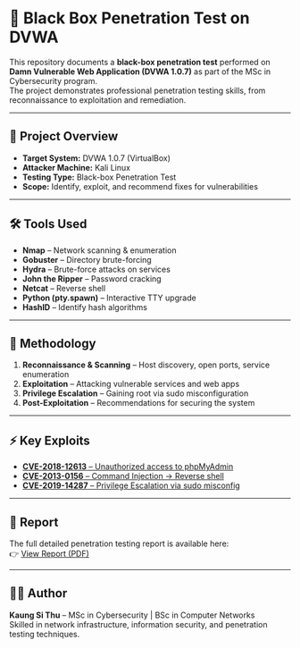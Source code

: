 # 🔐 Black Box Penetration Test on DVWA

This repository documents a **black-box penetration test** performed on **Damn Vulnerable Web Application (DVWA 1.0.7)** as part of the MSc in Cybersecurity program.  
The project demonstrates professional penetration testing skills, from reconnaissance to exploitation and remediation.

---

## 🎯 Project Overview
- **Target System:** DVWA 1.0.7 (VirtualBox)
- **Attacker Machine:** Kali Linux
- **Testing Type:** Black-box Penetration Test
- **Scope:** Identify, exploit, and recommend fixes for vulnerabilities

---

## 🛠️ Tools Used
- **Nmap** – Network scanning & enumeration  
- **Gobuster** – Directory brute-forcing  
- **Hydra** – Brute-force attacks on services  
- **John the Ripper** – Password cracking  
- **Netcat** – Reverse shell  
- **Python (pty.spawn)** – Interactive TTY upgrade  
- **HashID** – Identify hash algorithms  

---

## 🔎 Methodology
1. **Reconnaissance & Scanning** – Host discovery, open ports, service enumeration  
2. **Exploitation** – Attacking vulnerable services and web apps  
3. **Privilege Escalation** – Gaining root via sudo misconfiguration  
4. **Post-Exploitation** – Recommendations for securing the system  

---

## ⚡ Key Exploits
- [**CVE-2018-12613** – Unauthorized access to phpMyAdmin](exploits/phpmyadmin_exploit.md)  
- [**CVE-2013-0156** – Command Injection → Reverse shell](exploits/command_injection.md)  
- [**CVE-2019-14287** – Privilege Escalation via sudo misconfig](exploits/sudo_misconfig.md)  

---

## 📄 Report
The full detailed penetration testing report is available here:  
👉 [View Report (PDF)](report/DVWA_PenTest_Report.pdf)

---

## 🧑‍💻 Author
**Kaung Si Thu** – MSc in Cybersecurity | BSc in Computer Networks  
Skilled in network infrastructure, information security, and penetration testing techniques.
